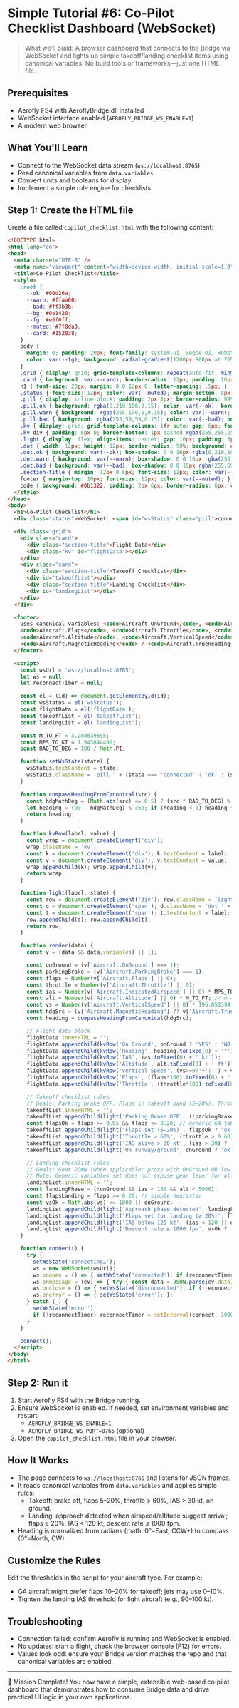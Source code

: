 # Simple Tutorial #6: Co‑Pilot Checklist Dashboard (WebSocket)

> What we'll build: A browser dashboard that connects to the Bridge via WebSocket and lights up simple takeoff/landing checklist items using canonical variables. No build tools or frameworks—just one HTML file.

## Prerequisites
- Aerofly FS4 with AeroflyBridge.dll installed
- WebSocket interface enabled (`AEROFLY_BRIDGE_WS_ENABLE=1`)
- A modern web browser

## What You'll Learn
- Connect to the WebSocket data stream (`ws://localhost:8765`)
- Read canonical variables from `data.variables`
- Convert units and booleans for display
- Implement a simple rule engine for checklists

## Step 1: Create the HTML file

Create a file called `copilot_checklist.html` with the following content:

```html
<!DOCTYPE html>
<html lang="en">
<head>
  <meta charset="UTF-8" />
  <meta name="viewport" content="width=device-width, initial-scale=1.0" />
  <title>Co‑Pilot Checklist</title>
  <style>
    :root {
      --ok: #00d26a;
      --warn: #ffaa00;
      --bad: #ff3b3b;
      --bg: #0e1420;
      --fg: #e6f0ff;
      --muted: #7f8da3;
      --card: #152038;
    }
    body {
      margin: 0; padding: 20px; font-family: system-ui, Segoe UI, Roboto, Arial, sans-serif;
      color: var(--fg); background: radial-gradient(1200px 800px at 70% -10%, #1b2a4a, var(--bg));
    }
    .grid { display: grid; grid-template-columns: repeat(auto-fit, minmax(280px, 1fr)); gap: 16px; }
    .card { background: var(--card); border-radius: 12px; padding: 16px; box-shadow: 0 8px 24px rgba(0,0,0,0.25); }
    h1 { font-size: 20px; margin: 0 0 12px 0; letter-spacing: .5px; }
    .status { font-size: 12px; color: var(--muted); margin-bottom: 8px; }
    .pill { display: inline-block; padding: 2px 8px; border-radius: 999px; font-size: 12px; }
    .pill.ok { background: rgba(0,210,106,0.15); color: var(--ok); border: 1px solid rgba(0,210,106,0.35); }
    .pill.warn { background: rgba(255,170,0,0.15); color: var(--warn); border: 1px solid rgba(255,170,0,0.35); }
    .pill.bad { background: rgba(255,59,59,0.15); color: var(--bad); border: 1px solid rgba(255,59,59,0.35); }
    .kv { display: grid; grid-template-columns: 1fr auto; gap: 6px; font-family: Consolas, Menlo, monospace; font-size: 13px; }
    .kv div { padding: 6px 0; border-bottom: 1px dashed rgba(255,255,255,0.08); }
    .light { display: flex; align-items: center; gap: 10px; padding: 6px 0; }
    .dot { width: 12px; height: 12px; border-radius: 50%; background: #777; box-shadow: 0 0 0 2px rgba(255,255,255,0.06) inset; }
    .dot.ok { background: var(--ok); box-shadow: 0 0 16px rgba(0,210,106,0.7); }
    .dot.warn { background: var(--warn); box-shadow: 0 0 16px rgba(255,170,0,0.7); }
    .dot.bad { background: var(--bad); box-shadow: 0 0 16px rgba(255,59,59,0.7); }
    .section-title { margin: 12px 0 6px; font-size: 12px; color: var(--muted); text-transform: uppercase; letter-spacing: .12em; }
    footer { margin-top: 16px; font-size: 12px; color: var(--muted); }
    code { background: #0b1322; padding: 2px 6px; border-radius: 6px; color: #b7cffb; }
  </style>
</head>
<body>
  <h1>Co‑Pilot Checklist</h1>
  <div class="status">WebSocket: <span id="wsStatus" class="pill">connecting…</span></div>

  <div class="grid">
    <div class="card">
      <div class="section-title">Flight Data</div>
      <div class="kv" id="flightData"></div>
    </div>
    <div class="card">
      <div class="section-title">Takeoff Checklist</div>
      <div id="takeoffList"></div>
      <div class="section-title">Landing Checklist</div>
      <div id="landingList"></div>
    </div>
  </div>

  <footer>
    Uses canonical variables: <code>Aircraft.OnGround</code>, <code>Aircraft.ParkingBrake</code>,
    <code>Aircraft.Flaps</code>, <code>Aircraft.Throttle</code>, <code>Aircraft.IndicatedAirspeed</code>,
    <code>Aircraft.Altitude</code>, <code>Aircraft.VerticalSpeed</code>,
    <code>Aircraft.MagneticHeading</code> / <code>Aircraft.TrueHeading</code>.
  </footer>

  <script>
    const wsUrl = 'ws://localhost:8765';
    let ws = null;
    let reconnectTimer = null;

    const el = (id) => document.getElementById(id);
    const wsStatus = el('wsStatus');
    const flightData = el('flightData');
    const takeoffList = el('takeoffList');
    const landingList = el('landingList');

    const M_TO_FT = 3.280839895;
    const MPS_TO_KT = 1.943844492;
    const RAD_TO_DEG = 180 / Math.PI;

    function setWsState(state) {
      wsStatus.textContent = state;
      wsStatus.className = 'pill ' + (state === 'connected' ? 'ok' : (state === 'connecting…' ? '' : 'bad'));
    }

    function compassHeadingFromCanonical(src) {
      const hdgMathDeg = (Math.abs(src) <= 6.5) ? (src * RAD_TO_DEG) % 360 : (src % 360);
      let heading = (90 - hdgMathDeg) % 360; if (heading < 0) heading += 360;
      return heading;
    }

    function kvRow(label, value) {
      const wrap = document.createElement('div');
      wrap.className = 'kv';
      const k = document.createElement('div'); k.textContent = label;
      const v = document.createElement('div'); v.textContent = value;
      wrap.appendChild(k); wrap.appendChild(v);
      return wrap;
    }

    function light(label, state) {
      const row = document.createElement('div'); row.className = 'light';
      const d = document.createElement('span'); d.className = 'dot ' + state;
      const t = document.createElement('span'); t.textContent = label;
      row.appendChild(d); row.appendChild(t);
      return row;
    }

    function render(data) {
      const v = (data && data.variables) || {};

      const onGround = (v['Aircraft.OnGround'] === 1);
      const parkingBrake = (v['Aircraft.ParkingBrake'] === 1);
      const flaps = Number(v['Aircraft.Flaps'] || 0);
      const throttle = Number(v['Aircraft.Throttle'] || 0);
      const ias = Number(v['Aircraft.IndicatedAirspeed'] || 0) * MPS_TO_KT; // m/s → kt
      const alt = Number(v['Aircraft.Altitude'] || 0) * M_TO_FT; // m → ft
      const vs = Number(v['Aircraft.VerticalSpeed'] || 0) * 196.850394; // m/s → fpm
      const hdgSrc = (v['Aircraft.MagneticHeading'] ?? v['Aircraft.TrueHeading'] ?? 0);
      const heading = compassHeadingFromCanonical(hdgSrc);

      // Flight data block
      flightData.innerHTML = '';
      flightData.appendChild(kvRow('On Ground', onGround ? 'YES' : 'NO'));
      flightData.appendChild(kvRow('Heading', heading.toFixed(0) + '°'));
      flightData.appendChild(kvRow('IAS', ias.toFixed(0) + ' kt'));
      flightData.appendChild(kvRow('Altitude', alt.toFixed(0) + ' ft'));
      flightData.appendChild(kvRow('Vertical Speed', (vs>=0?'+':'') + vs.toFixed(0) + ' fpm'));
      flightData.appendChild(kvRow('Flaps', (flaps*100).toFixed(0) + ' %'));
      flightData.appendChild(kvRow('Throttle', (throttle*100).toFixed(0) + ' %'));

      // Takeoff checklist rules
      // Goals: Parking brake OFF, Flaps in takeoff band (5–20%), Throttle advanced (>60%), IAS alive (>30 kt), On ground = YES
      takeoffList.innerHTML = '';
      takeoffList.appendChild(light('Parking Brake OFF', (!parkingBrake) ? 'ok' : 'bad'));
      const flapsOk = flaps >= 0.05 && flaps <= 0.20; // generic GA takeoff band
      takeoffList.appendChild(light('Flaps set (5–20%)', flapsOk ? 'ok' : (flaps === 0 ? 'warn' : 'bad')));
      takeoffList.appendChild(light('Throttle > 60%', (throttle > 0.60) ? 'ok' : 'warn'));
      takeoffList.appendChild(light('IAS alive > 30 kt', (ias > 30) ? 'ok' : 'warn'));
      takeoffList.appendChild(light('On runway/ground', onGround ? 'ok' : 'warn'));

      // Landing checklist rules
      // Goals: Gear DOWN (when applicable; proxy with OnGround OR low IAS), Flaps in landing band (20–100%), IAS below 120 kt, Descent rate within ±1000 fpm
      // Note: Generic variables set does not expose gear lever for all aircraft. We present intent-focused checks.
      landingList.innerHTML = '';
      const landingPhase = (!onGround && ias < 140 && alt < 5000);
      const flapsLanding = flaps >= 0.20; // simple heuristic
      const vsOk = Math.abs(vs) <= 1000 || onGround;
      landingList.appendChild(light('Approach phase detected', landingPhase ? 'ok' : 'warn'));
      landingList.appendChild(light('Flaps set for landing (≥ 20%)', flapsLanding ? 'ok' : 'warn'));
      landingList.appendChild(light('IAS below 120 kt', (ias < 120 || onGround) ? 'ok' : 'warn'));
      landingList.appendChild(light('Descent rate ≤ 1000 fpm', vsOk ? 'ok' : 'bad'));
    }

    function connect() {
      try {
        setWsState('connecting…');
        ws = new WebSocket(wsUrl);
        ws.onopen = () => { setWsState('connected'); if (reconnectTimer) { clearInterval(reconnectTimer); reconnectTimer = null; } };
        ws.onmessage = (ev) => { try { const data = JSON.parse(ev.data); render(data); } catch (e) {} };
        ws.onclose = () => { setWsState('disconnected'); if (!reconnectTimer) reconnectTimer = setInterval(connect, 3000); };
        ws.onerror = () => { setWsState('error'); };
      } catch (_) {
        setWsState('error');
        if (!reconnectTimer) reconnectTimer = setInterval(connect, 3000);
      }
    }

    connect();
  </script>
</body>
</html>
```

## Step 2: Run it
1. Start Aerofly FS4 with the Bridge running.
2. Ensure WebSocket is enabled. If needed, set environment variables and restart:
   - `AEROFLY_BRIDGE_WS_ENABLE=1`
   - `AEROFLY_BRIDGE_WS_PORT=8765` (optional)
3. Open the `copilot_checklist.html` file in your browser.

## How It Works
- The page connects to `ws://localhost:8765` and listens for JSON frames.
- It reads canonical variables from `data.variables` and applies simple rules:
  - Takeoff: brake off, flaps 5–20%, throttle > 60%, IAS > 30 kt, on ground.
  - Landing: approach detected when airspeed/altitude suggest arrival; flaps ≥ 20%, IAS < 120 kt, descent rate ≤ 1000 fpm.
- Heading is normalized from radians (math: 0°=East, CCW+) to compass (0°=North, CW).

## Customize the Rules
Edit the thresholds in the script for your aircraft type. For example:
- GA aircraft might prefer flaps 10–20% for takeoff; jets may use 0–10%.
- Tighten the landing IAS threshold for light aircraft (e.g., 90–100 kt).

## Troubleshooting
- Connection failed: confirm Aerofly is running and WebSocket is enabled.
- No updates: start a flight, check the browser console (F12) for errors.
- Values look odd: ensure your Bridge version matches the repo and that canonical variables are enabled.

---

🎯 Mission Complete! You now have a simple, extensible web-based co‑pilot dashboard that demonstrates how to consume Bridge data and drive practical UI logic in your own applications.


